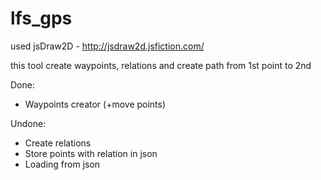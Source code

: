 # lfs_gps

used jsDraw2D  - http://jsdraw2d.jsfiction.com/

this tool create waypoints, relations and create path from 1st point to 2nd

Done:
- Waypoints creator (+move points)

Undone:
- Create relations
- Store points with relation in json
- Loading from json
